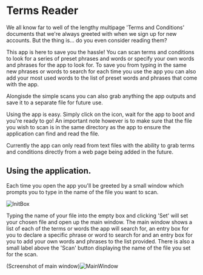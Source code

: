 # Terms Reader

We all know far to well of the lengthy multipage 'Terms and Conditions' documents
that we're always greeted with when we sign up for new accounts. But the thing is... do you even consider reading them?

This app is here to save you the hassle! You can scan terms and conditions to look for a series of preset phrases and words or specify your own words and phrases for the app to look for. To save you from typing in the same new phrases or words to search for each time you use the app you can also add your most used words to the list of preset words and phrases that come with the app. 

Alongisde the simple scans you can also grab anything the app outputs and save it to a separate file for future use.

Using the app is easy. Simply click on the icon, wait for the app to boot and you're ready to go!
An important note however is to make sure that the file you wish to scan is in the same directory as the app to ensure 
the application can find and read the file.

Currently the app can only read from text files with the ability to grab terms and conditions directly from a web page being
added in the future.

Using the application.
-----------------------


Each time you open the app you'll be greeted by a small window which prompts you to type in the name of the file you want to scan.

![InitBox](https://puu.sh/CpIvR/56566fe203.png)

Typing the name of your file into the empty box and clicking 'Set' will set your chosen file and open up the main window. The main window shows a list of each of the terms or words the app will search for, an entry box for you to declare a specific phrase or word to search for and an entry box for you to add your own words and phrases to the list provided. There is also a small label above the 'Scan' button displaying the name of the file you set for the scan.

(Screenshot of main window)![MainWindow](https://puu.sh/CpINA/38eb3b3cc8.png)





